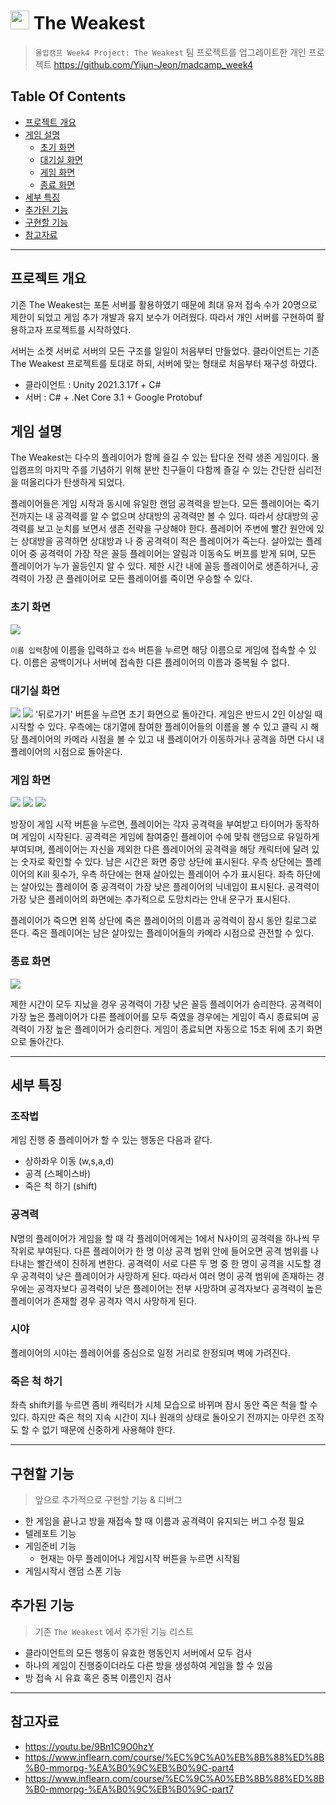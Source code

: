 # <img src="https://user-images.githubusercontent.com/89140546/228543011-56f19954-b8f5-48ca-8884-94086ea78f05.png" width="30" height="30"> The Weakest

> `몰입캠프 Week4 Project: The Weakest` 팀 프로젝트를 업그레이트한 개인 프로젝트
> https://github.com/Yijun-Jeon/madcamp_week4
## Table Of Contents
* [프로젝트 개요](#프로젝트-개요)
* [게임 설명](#게임-설명)
    * [초기 화면](#초기-화면)
    * [대기실 화면](#대기실-화면)
    * [게임 화면](#게임-화면)
    * [종료 화면](#종료-화면)
* [세부 특징](#세부-특징)
* [추가된 기능](#추가된-기능)
* [구현할 기능](#구현할-기능)
* [참고자료](#참고자료)
***

## 프로젝트 개요
기존 The Weakest는 포톤 서버를 활용하였기 때문에 최대 유저 접속 수가 20명으로 제한이 되었고 게임 추가 개발과 유지 보수가 어려웠다. 따라서 개인 서버를 구현하여 활용하고자 프로젝트를 시작하였다.

서버는 소켓 서버로 서버의 모든 구조를 일일이 처음부터 만들었다. 클라이언트는 기존 The Weakest 프로젝트를 토대로 하되, 서버에 맞는 형태로 처음부터 재구성 하였다.

* 클라이언트 : Unity 2021.3.17f + C#
* 서버 : C# + .Net Core 3.1 + Google Protobuf

## 게임 설명

The Weakest는 다수의 플레이어가 함께 즐길 수 있는 탑다운 전략 생존 게임이다. 몰입캠프의 마지막 주를 기념하기 위해 분반 친구들이 다함께 즐길 수 있는 간단한 심리전을 떠올리다가 탄생하게 되었다.

플레이어들은 게임 시작과 동시에 유일한 랜덤 공격력을 받는다. 모든 플레이어는 죽기 전까지는 내 공격력를 알 수 없으며 상대방의 공격력만 볼 수 있다. 따라서 상대방의 공격력를 보고 눈치를 보면서 생존 전략을 구상해야 한다. 플레이어 주변에 빨간 원안에 있는 상대방을 공격하면 상대방과 나 중 공격력이 적은 플레이어가 죽는다. 살아있는 플레이어 중 공격력이 가장 작은 꼴등 플레이어는 알림과 이동속도 버프를 받게 되며, 모든 플레이어가 누가 꼴등인지 알 수 있다. 제한 시간 내에 꼴등 플레이어로 생존하거나, 공격력이 가장 큰 플레이어로 모든 플레이어를 죽이면 우승할 수 있다.


### 초기 화면
![](https://i.imgur.com/xwz2fn2.gif)

`이름 입력`창에 이름을 입력하고 `접속` 버튼을 누르면 해당 이름으로 게임에 접속할 수 있다. 이름은 공백이거나 서버에 접속한 다른 플레이어의 이름과 중복될 수 없다.

### 대기실 화면
![](https://i.imgur.com/RBwNGhD.gif)
![](https://i.imgur.com/7k58CWD.gif)
'뒤로가기' 버튼을 누르면 초기 화면으로 돌아간다. 게임은 반드시 2인 이상일 때 시작할 수 있다. 우측에는 대기열에 참여한 플레이어들의 이름을 볼 수 있고 클릭 시 해당 플레이어의 카메라 시점을 볼 수 있고 내 플레이어가 이동하거나 공격을 하면 다시 내 플레이어의 시점으로 돌아온다.


### 게임 화면
![](https://i.imgur.com/LAl6jH0.gif)
![](https://i.imgur.com/ILXN2Cn.gif)
![](https://i.imgur.com/2ISCLz6.gif)

방장이 게임 시작 버튼을 누르면, 플레이어는 각자 공격력을 부여받고 타이머가 동작하며 게임이 시작된다. 공격력은 게임에 참여중인 플레이어 수에 맞춰 랜덤으로 유일하게 부여되며, 플레이어는 자신을 제외한 다른 플레이어의 공격력을 해당 캐릭터에 달려 있는 숫자로 확인할 수 있다. 남은 시간은 화면 중앙 상단에 표시된다. 우측 상단에는 플레이어의 Kill 횟수가, 우측 하단에는 현재 살아있는 플레이어 수가 표시된다. 좌측 하단에는 살아있는 플레이어 중 공격력이 가장 낮은 플레이어의 닉네임이 표시된다. 공격력이 가장 낮은 플레이어의 화면에는 추가적으로 도망치라는 안내 문구가 표시된다.

플레이어가 죽으면 왼쪽 상단에 죽은 플레이어의 이름과 공격력이 잠시 동안 킬로그로 뜬다. 죽은 플레이어는 남은 살아있는 플레이어들의 카메라 시점으로 관전할 수 있다.

### 종료 화면
![](https://i.imgur.com/hvdOFKA.gif)

제한 시간이 모두 지났을 경우 공격력이 가장 낮은 꼴등 플레이어가 승리한다. 공격력이 가장 높은 플레이어가 다른 플레이어를 모두 죽였을 경우에는 게임이 즉시 종료되며 공격력이 가장 높은 플레이어가 승리한다. 게임이 종료되면 자동으로 15초 뒤에 초기 화면으로 돌아간다.
***

## 세부 특징
### 조작법
게임 진행 중 플레이어가 할 수 있는 행동은 다음과 같다.
* 상하좌우 이동 (w,s,a,d)
* 공격 (스페이스바)
* 죽은 척 하기 (shift)

### 공격력
N명의 플레이어가 게임을 할 때 각 플레이어에게는 1에서 N사이의 공격력을 하나씩 무작위로 부여된다. 다른 플레이어가 한 명 이상 공격 범위 안에 들어오면 공격 범위를 나타내는 빨간색이 진하게 변한다. 공격력이 서로 다른 두 명 중 한 명이 공격을 시도할 경우 공격력이 낮은 플레이어가 사망하게 된다. 따라서 여러 명이 공격 범위에 존재하는 경우에는 공격자보다 공격력이 낮은 플레이어는 전부 사망하며 공격자보다 공격력이 높은 플레이어가 존재할 경우 공격자 역시 사망하게 된다. 

### 시야
플레이어의 시야는 플레이어를 중심으로 일정 거리로 한정되며 벽에 가려진다.


### 죽은 척 하기
좌측 shift키를 누르면 좀비 캐릭터가 시체 모습으로 바뀌며 잠시 동안 죽은 척을 할 수 있다. 하지만 죽은 척의 지속 시간이 지나 원래의 상태로 돌아오기 전까지는 아무런 조작도 할 수 없기 때문에 신중하게 사용해야 한다.

***
## 구현할 기능
> 앞으로 추가적으로 구현할 기능 & 디버그

* 한 게임을 끝나고 방을 재접속 할 때 이름과 공격력이 유지되는 버그 수정 필요
* 텔레포트 기능
* 게임준비 기능
    * 현재는 아무 플레이어나 게임시작 버튼을 누르면 시작됨
* 게임시작시 랜덤 스폰 기능


## 추가된 기능
> 기존 `The Weakest` 에서 추가된 기능 리스트

* 클라이언트의 모든 행동이 유효한 행동인지 서버에서 모두 검사
* 하나의 게임이 진행중이더라도 다른 방을 생성하여 게임을 할 수 있음
* 방 접속 시 유효 혹은 중복 이름인지 검사

***

## 참고자료

* https://youtu.be/9Bn1C9O0hzY
* https://www.inflearn.com/course/%EC%9C%A0%EB%8B%88%ED%8B%B0-mmorpg-%EA%B0%9C%EB%B0%9C-part4
* https://www.inflearn.com/course/%EC%9C%A0%EB%8B%88%ED%8B%B0-mmorpg-%EA%B0%9C%EB%B0%9C-part7

